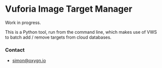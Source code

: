 # Vuforia Image Target Manager #

Work in progress. 

This is a Python tool, run from the command line, which makes use of VWS to batch add / remove targets from cloud databases.

### Contact ###

* simon@oxygn.io